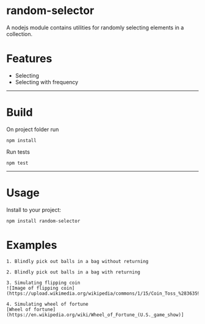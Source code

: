 # random-selector
A nodejs module contains utilities for randomly selecting elements in a collection.

# Features
- Selecting 
- Selecting with frequency
---
# Build
On project folder run
```npm
npm install
```
Run tests
```npm
npm test
```
---
# Usage
Install to your project:
```npm
npm install random-selector
```
# Examples
    
    1. Blindly pick out balls in a bag without returning
    
    2. Blindly pick out balls in a bag with returning
    
    3. Simulating flipping coin
    ![Image of flipping coin](https://upload.wikimedia.org/wikipedia/commons/1/15/Coin_Toss_%283635981474%29.jpg)
    
    4. Simulating wheel of fortune
    [Wheel of fortune](https://en.wikipedia.org/wiki/Wheel_of_Fortune_(U.S._game_show)]
    
    
    
    
